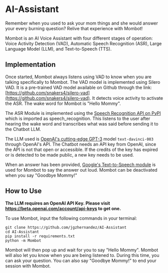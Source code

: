 # AI-Assistant

Remember when you used to ask your mom things and she would answer your every burning question? Relive that experience with Mombot!

Mombot is an AI Voice Assistant with four different stages of operation: Voice Activity Detection (VAD), Automatic Speech Recognition (ASR), Large Language Model (LLM), and Text-to-Speech (TTS).

## Implementation

Once started, Mombot always listens using VAD to know when you are talking specifically to Mombot.
The VAD model is implemented using Silero VAD.
It is a pre-trained VAD model available on Github through the link: [https://github.com/snakers4/silero-vad](https://github.com/snakers4/silero-vad).
It detects voice activity to activate the ASR.
The wake word for Mombot is "Hello Mommy".

The ASR Module is implemented using the [Speech Recognition API on PyPI](https://pypi.org/project/SpeechRecognition/) which is imported as speech_recognition.
This listens to the user after hearing the wake word and transcribes what was said before sending it to the Chatbot LLM. 

The LLM used is [OpenAI's cutting-edge GPT-3](https://beta.openai.com/docs/models/gpt-3) model `text-davinci-003` through OpenAI's API.
The Chatbot needs an API key from OpenAI, since the API is not that open or accessible.
If the credits of the key has expired or is detected to be made public, a new key needs to be used. 

When an answer has been provided, [Google's Text-to-Speech module](https://pypi.org/project/gTTS/) is used for Mombot to say the answer out loud.
Mombot can be deactivated when you say "Goodbye Mommy!"

## How to Use
**The LLM requires an OpenAI API Key.
Please visit https://beta.openai.com/account/api-keys to get one.**

To use Mombot, input the following commands in your terminal:
```
git clone https://github.com/jgzhernandez/AI-Assistant
cd AI-Assistant
pip install -r requirements.txt
python -m Mombot
```
Mombot will then pop up and wait for you to say "Hello Mommy".
Mombot will also let you know when you are being listened to.
During this time, you can ask your question.
You can also say "Goodbye Mommy!" to end your session with Mombot.